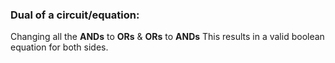 ### Dual of a circuit/equation:
Changing all the **ANDs** to **ORs** & **ORs** to **ANDs**
This results in a valid boolean equation for both sides.